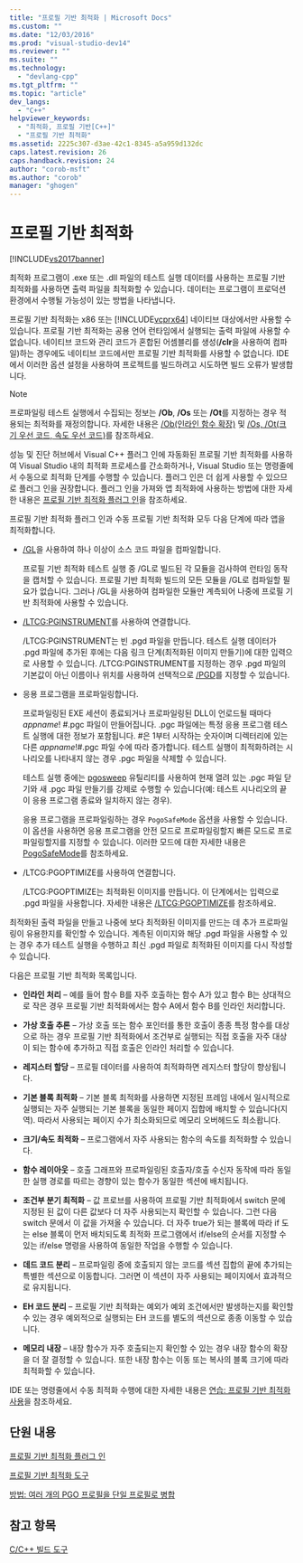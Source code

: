 ```yaml
---
title: "프로필 기반 최적화 | Microsoft Docs"
ms.custom: ""
ms.date: "12/03/2016"
ms.prod: "visual-studio-dev14"
ms.reviewer: ""
ms.suite: ""
ms.technology: 
  - "devlang-cpp"
ms.tgt_pltfrm: ""
ms.topic: "article"
dev_langs: 
  - "C++"
helpviewer_keywords: 
  - "최적화, 프로필 기반[C++]"
  - "프로필 기반 최적화"
ms.assetid: 2225c307-d3ae-42c1-8345-a5a959d132dc
caps.latest.revision: 26
caps.handback.revision: 24
author: "corob-msft"
ms.author: "corob"
manager: "ghogen"
---
```

# 프로필 기반 최적화
[!INCLUDE[vs2017banner](../../assembler/inline/includes/vs2017banner.md)]

최적화 프로그램이 .exe 또는 .dll 파일의 테스트 실행 데이터를 사용하는 프로필 기반 최적화를 사용하면 출력 파일을 최적화할 수 있습니다.  데이터는 프로그램이 프로덕션 환경에서 수행될 가능성이 있는 방법을 나타냅니다.  
  
 프로필 기반 최적화는 x86 또는 [!INCLUDE[vcprx64](../../assembler/inline/includes/vcprx64_md.md)] 네이티브 대상에서만 사용할 수 있습니다.  프로필 기반 최적화는 공용 언어 런타임에서 실행되는 출력 파일에 사용할 수 없습니다.  네이티브 코드와 관리 코드가 혼합된 어셈블리를 생성\(**\/clr**을 사용하여 컴파일\)하는 경우에도 네이티브 코드에서만 프로필 기반 최적화를 사용할 수 없습니다.  IDE에서 이러한 옵션 설정을 사용하여 프로젝트를 빌드하려고 시도하면 빌드 오류가 발생합니다.  
  
> [!NOTE]
>  프로파일링 테스트 실행에서 수집되는 정보는 **\/Ob**, **\/Os** 또는 **\/Ot**를 지정하는 경우 적용되는 최적화를 재정의합니다.  자세한 내용은 [\/Ob\(인라인 함수 확장\)](../../build/reference/ob-inline-function-expansion.md) 및 [\/Os, \/Ot\(크기 우선 코드, 속도 우선 코드\)](../../build/reference/os-ot-favor-small-code-favor-fast-code.md)를 참조하세요.  
  
 성능 및 진단 허브에서 Visual C\+\+ 플러그 인에 자동화된 프로필 기반 최적화를 사용하여 Visual Studio 내의 최적화 프로세스를 간소화하거나, Visual Studio 또는 명령줄에서 수동으로 최적화 단계를 수행할 수 있습니다.  플러그 인은 더 쉽게 사용할 수 있으므로 플러그 인을 권장합니다.  플러그 인을 가져와 앱 최적화에 사용하는 방법에 대한 자세한 내용은 [프로필 기반 최적화 플러그 인](../../build/reference/profile-guided-optimization-in-the-performance-and-diagnostics-hub.md)을 참조하세요.  
  
 프로필 기반 최적화 플러그 인과 수동 프로필 기반 최적화 모두 다음 단계에 따라 앱을 최적화합니다.  
  
-   [\/GL](../../build/reference/gl-whole-program-optimization.md)을 사용하여 하나 이상이 소스 코드 파일을 컴파일합니다.  
  
     프로필 기반 최적화 테스트 실행 중 \/GL로 빌드된 각 모듈을 검사하여 런타임 동작을 캡처할 수 있습니다.  프로필 기반 최적화 빌드의 모든 모듈을 \/GL로 컴파일할 필요가 없습니다.  그러나 \/GL을 사용하여 컴파일한 모듈만 계측되어 나중에 프로필 기반 최적화에 사용할 수 있습니다.  
  
-   [\/LTCG:PGINSTRUMENT](../../build/reference/ltcg-link-time-code-generation.md)를 사용하여 연결합니다.  
  
     \/LTCG:PGINSTRUMENT는 빈 .pgd 파일을 만듭니다.  테스트 실행 데이터가 .pgd 파일에 추가된 후에는 다음 링크 단계\(최적화된 이미지 만들기\)에 대한 입력으로 사용할 수 있습니다.  \/LTCG:PGINSTRUMENT를 지정하는 경우 .pgd 파일의 기본값이 아닌 이름이나 위치를 사용하여 선택적으로 [\/PGD](../../build/reference/pgd-specify-database-for-profile-guided-optimizations.md)를 지정할 수 있습니다.  
  
-   응용 프로그램을 프로파일링합니다.  
  
     프로파일링된 EXE 세션이 종료되거나 프로파일링된 DLL이 언로드될 때마다 *appname*\! \#.pgc 파일이 만들어집니다.  .pgc 파일에는 특정 응용 프로그램 테스트 실행에 대한 정보가 포함됩니다.  \#은 1부터 시작하는 숫자이며 디렉터리에 있는 다른 *appname*\!\#.pgc 파일 수에 따라 증가합니다.  테스트 실행이 최적화하려는 시나리오를 나타내지 않는 경우 .pgc 파일을 삭제할 수 있습니다.  
  
     테스트 실행 중에는 [pgosweep](../../build/reference/pgosweep.md) 유틸리티를 사용하여 현재 열려 있는 .pgc 파일 닫기와 새 .pgc 파일 만들기를 강제로 수행할 수 있습니다\(예: 테스트 시나리오의 끝이 응용 프로그램 종료와 일치하지 않는 경우\).  
  
     응용 프로그램을 프로파일링하는 경우 `PogoSafeMode` 옵션을 사용할 수 있습니다.  이 옵션을 사용하면 응용 프로그램을 안전 모드로 프로파일링할지 빠른 모드로 프로파일링할지를 지정할 수 있습니다.  이러한 모드에 대한 자세한 내용은 [PogoSafeMode](../../build/reference/pogosafemode.md)를 참조하세요.  
  
-   \/LTCG:PGOPTIMIZE를 사용하여 연결합니다.  
  
     \/LTCG:PGOPTIMIZE는 최적화된 이미지를 만듭니다.  이 단계에서는 입력으로 .pgd 파일을 사용합니다.  자세한 내용은 [\/LTCG:PGOPTIMIZE](../../build/reference/ltcg-link-time-code-generation.md)를 참조하세요.  
  
 최적화된 출력 파일을 만들고 나중에 보다 최적화된 이미지를 만드는 데 추가 프로파일링이 유용한지를 확인할 수 있습니다.  계측된 이미지와 해당 .pgd 파일을 사용할 수 있는 경우 추가 테스트 실행을 수행하고 최신 .pgd 파일로 최적화된 이미지를 다시 작성할 수 있습니다.  
  
 다음은 프로필 기반 최적화 목록입니다.  
  
-   **인라인 처리** – 예를 들어 함수 B를 자주 호출하는 함수 A가 있고 함수 B는 상대적으로 작은 경우 프로필 기반 최적화에서는 함수 A에서 함수 B를 인라인 처리합니다.  
  
-   **가상 호출 추론** – 가상 호출 또는 함수 포인터를 통한 호출이 종종 특정 함수를 대상으로 하는 경우 프로필 기반 최적화에서 조건부로 실행되는 직접 호출을 자주 대상이 되는 함수에 추가하고 직접 호출은 인라인 처리할 수 있습니다.  
  
-   **레지스터 할당** – 프로필 데이터를 사용하여 최적화하면 레지스터 할당이 향상됩니다.  
  
-   **기본 블록 최적화** – 기본 블록 최적화를 사용하면 지정된 프레임 내에서 일시적으로 실행되는 자주 실행되는 기본 블록을 동일한 페이지 집합에 배치할 수 있습니다\(지역\).  따라서 사용되는 페이지 수가 최소화되므로 메모리 오버헤드도 최소홥니다.  
  
-   **크기\/속도 최적화** – 프로그램에서 자주 사용되는 함수의 속도를 최적화할 수 있습니다.  
  
-   **함수 레이아웃** – 호출 그래프와 프로파일링된 호출자\/호출 수신자 동작에 따라 동일한 실행 경로를 따르는 경향이 있는 함수가 동일한 섹션에 배치됩니다.  
  
-   **조건부 분기 최적화** – 값 프로브를 사용하여 프로필 기반 최적화에서 switch 문에 지정된 된 값이 다른 값보다 더 자주 사용되는지 확인할 수 있습니다.  그런 다음 switch 문에서 이 값을 가져올 수 있습니다.  더 자주 true가 되는 블록에 따라 if 도는 else 블록이 먼저 배치되도록 최적화 프로그램에서 if\/else의 순서를 지정할 수 있는 if\/else 명령을 사용하여 동일한 작업을 수행할 수 있습니다.  
  
-   **데드 코드 분리** – 프로파일링 중에 호출되지 않는 코드를 섹션 집합의 끝에 추가되는 특별한 섹션으로 이동합니다.  그러면 이 섹션이 자주 사용되는 페이지에서 효과적으로 유지됩니다.  
  
-   **EH 코드 분리** – 프로필 기반 최적화는 예외가 예외 조건에서만 발생하는지를 확인할 수 있는 경우 예외적으로 실행되는 EH 코드를 별도의 섹션으로 종종 이동할 수 있습니다.  
  
-   **메모리 내장** – 내장 함수가 자주 호출되는지 확인할 수 있는 경우 내장 함수의 확장을 더 잘 결정할 수 있습니다.  또한 내장 함수는 이동 또는 복사의 블록 크기에 따라 최적화할 수 있습니다.  
  
 IDE 또는 명령줄에서 수동 최적화 수행에 대한 자세한 내용은 [연습: 프로필 기반 최적화 사용](http://msdn.microsoft.com/ko-kr/6e36421b-ec8c-4626-9c29-fa5ffb6f27f8)을 참조하세요.  
  
## 단원 내용  
 [프로필 기반 최적화 플러그 인](../../build/reference/profile-guided-optimization-in-the-performance-and-diagnostics-hub.md)  
  
 [프로필 기반 최적화 도구](../../build/reference/tools-for-manual-profile-guided-optimization.md)  
  
 [방법: 여러 개의 PGO 프로필을 단일 프로필로 병합](../../build/reference/how-to-merge-multiple-pgo-profiles-into-a-single-profile.md)  
  
## 참고 항목  
 [C\/C\+\+ 빌드 도구](../../build/reference/c-cpp-build-tools.md)